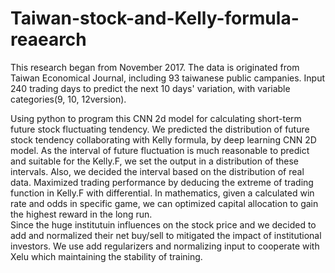 # Taiwan-stock-and-Kelly-formula-reaearch
  This research began from November 2017.
  The data is originated from Taiwan Economical Journal, including 93 taiwanese public campanies.
  Input 240 trading days to predict the next 10 days' variation, with variable categories(9, 10, 12version).

  Using python to program this CNN 2d model for calculating short-term future stock fluctuating tendency.
  We predicted the distribution of future stock tendency collaborating with Kelly formula, by deep learning CNN 2D model.
  As the interval of future fluctuation is much reasonable to predict and suitable for the Kelly.F, we set the output in a distribution of these intervals. Also, we decided the interval based on the distribution of real data.
  Maximized trading performance by deducing the extreme of trading function in Kelly.F with differential. In mathematics, given a calculated win rate and odds in specific game, we can optimized capital allocation to gain the highest reward in the long run.  
  Since the huge institutuin influences on the stock price and we decided to add and normalized their net buy/sell to mitigated the impact of institutional investors.
  We use add regularizers and normalizing input to cooperate with Xelu which maintaining the stability of training.
